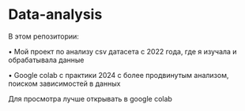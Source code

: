 # Data-analysis

В этом репозитории: 

• Мой проект по анализу csv датасета с 2022 года, где я изучала и обрабатывала данные

• Google colab с практики 2024 с более продвинутым анализом, поиском зависимостей в данных

Для просмотра лучше открывать в google colab
